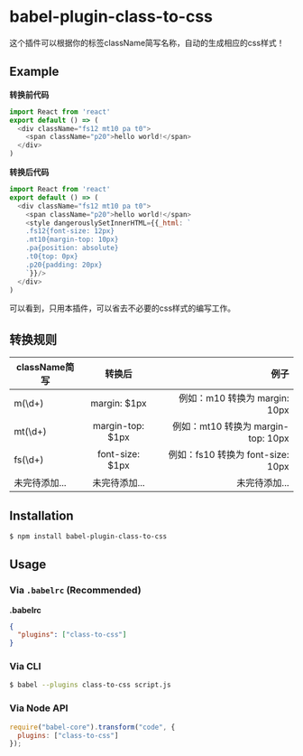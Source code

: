 # babel-plugin-class-to-css

这个插件可以根据你的标签className简写名称，自动的生成相应的css样式！

## Example

**转换前代码**

```js
import React from 'react'
export default () => (
  <div className="fs12 mt10 pa t0">
    <span className="p20">hello world!</span>
  </div>
)
```

**转换后代码**

```js
import React from 'react'
export default () => (
  <div className="fs12 mt10 pa t0">
    <span className="p20">hello world!</span>
    <style dangerouslySetInnerHTML={{_html: `
    .fs12{font-size: 12px}
    .mt10{margin-top: 10px}
    .pa{position: absolute}
    .t0{top: 0px}
    .p20{padding: 20px}
    `}}/>
  </div>
)
```

可以看到，只用本插件，可以省去不必要的css样式的编写工作。

## 转换规则
|  className简写  |     转换后       |                  例子                  |
|------------------------|:------------------:|----------------------------------:|
| m(\d+) |  margin: $1px | 例如：m10 转换为 margin: 10px |
| mt(\d+) |  margin-top: $1px | 例如：mt10 转换为 margin-top: 10px |
| fs(\d+) |  font-size: $1px | 例如：fs10 转换为 font-size: 10px |
| 未完待添加... | 未完待添加... | 未完待添加... |

## Installation

```sh
$ npm install babel-plugin-class-to-css
```

## Usage

### Via `.babelrc` (Recommended)

**.babelrc**

```json
{
  "plugins": ["class-to-css"]
}
```

### Via CLI

```sh
$ babel --plugins class-to-css script.js
```

### Via Node API

```javascript
require("babel-core").transform("code", {
  plugins: ["class-to-css"]
});
```
